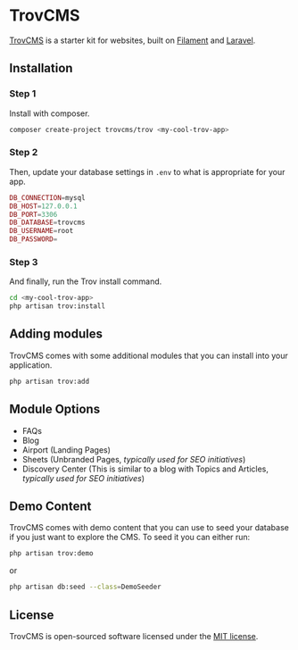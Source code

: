 # TrovCMS

[TrovCMS](https://github.com/TrovCMS/trov) is a starter kit for websites, built on [Filament](https://filamentphp.com) and [Laravel](https://laravel.com).

## Installation

### Step 1
Install with composer.
```bash
composer create-project trovcms/trov <my-cool-trov-app>
```

### Step 2
Then, update your database settings in `.env` to what is appropriate for your app.
```php
DB_CONNECTION=mysql
DB_HOST=127.0.0.1
DB_PORT=3306
DB_DATABASE=trovcms
DB_USERNAME=root
DB_PASSWORD=
```

### Step 3
And finally, run the Trov install command.

```bash
cd <my-cool-trov-app>
php artisan trov:install
```

## Adding modules

TrovCMS comes with some additional modules that you can install into your application.

```bash
php artisan trov:add
```

## Module Options

* FAQs
* Blog
* Airport (Landing Pages)
* Sheets (Unbranded Pages, *typically used for SEO initiatives*)
* Discovery Center (This is similar to a blog with Topics and Articles, *typically used for SEO initiatives*)

## Demo Content

TrovCMS comes with demo content that you can use to seed your database if you just want to explore the CMS. To seed it you can either run:

```bash
php artisan trov:demo
```

or

```bash
php artisan db:seed --class=DemoSeeder
```

## License

TrovCMS is open-sourced software licensed under the [MIT license](LICENSE.md).